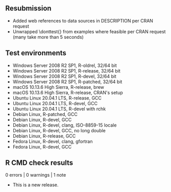 ## Resubmission
* Added web references to data sources in DESCRIPTION per CRAN request
* Unwrapped \donttest{} from examples where feasible per CRAN request (many take more than 5 seconds)

## Test environments
* Windows Server 2008 R2 SP1, R-oldrel, 32/64 bit
* Windows Server 2008 R2 SP1, R-release, 32/64 bit
* Windows Server 2008 R2 SP1, R-devel, 32/64 bit
* Windows Server 2008 R2 SP1, R-patched, 32/64 bit
* macOS 10.13.6 High Sierra, R-release, brew
* macOS 10.13.6 High Sierra, R-release, CRAN's setup
* Ubuntu Linux 20.04.1 LTS, R-release, GCC
* Ubuntu Linux 20.04.1 LTS, R-devel, GCC
* Ubuntu Linux 20.04.1 LTS, R-devel with rchk
* Debian Linux, R-patched, GCC
* Debian Linux, R-devel, GCC
* Debian Linux, R-devel, clang, ISO-8859-15 locale
* Debian Linux, R-devel, GCC, no long double
* Debian Linux, R-release, GCC
* Fedora Linux, R-devel, clang, gfortran
* Fedora Linux, R-devel, GCC

## R CMD check results

0 errors | 0 warnings | 1 note

* This is a new release.
